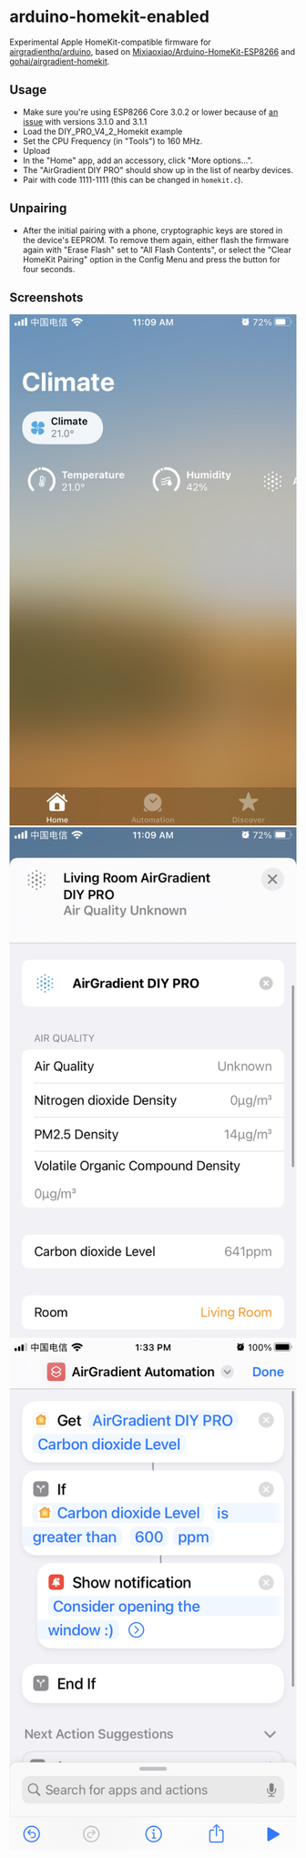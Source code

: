 # arduino-homekit-enabled

Experimental Apple HomeKit-compatible firmware for [airgradienthq/arduino](https://github.com/airgradienthq/arduino), based on [Mixiaoxiao/Arduino-HomeKit-ESP8266](https://github.com/Mixiaoxiao/Arduino-HomeKit-ESP8266/) and [gohai/airgradient-homekit](https://github.com/gohai/airgradient-homekit/).

## Usage

- Make sure you're using ESP8266 Core 3.0.2 or lower because of [an issue](https://github.com/esp8266/Arduino/issues/8830) with versions 3.1.0 and 3.1.1
- Load the DIY_PRO_V4_2_Homekit example
- Set the CPU Frequency (in "Tools") to 160 MHz.
- Upload
- In the "Home" app, add an accessory, click "More options...".
- The "AirGradient DIY PRO" should show up in the list of nearby devices.
- Pair with code 1111-1111 (this can be changed in `homekit.c`).

## Unpairing

- After the initial pairing with a phone, cryptographic keys are stored in the device's EEPROM. To remove them again, either flash the firmware again with "Erase Flash" set to "All Flash Contents", or select the "Clear HomeKit Pairing" option in the Config Menu and press the button for four seconds.

## Screenshots

![Screenshot](homekit_airgradient1.png)
![Screenshot](homekit_airgradient2.png)
![Screenshot](homekit_airgradient3.png)
